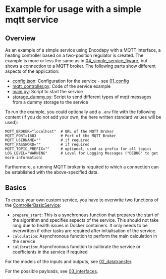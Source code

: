 # Example for usage with a simple mqtt service

## Overview

As an example of a simple service using Encodapy with a MQTT interface, a heating controller based on a two-position regulator is created. The example is more or less the same as in [04_simple_service_fiware](./../04_simple_service_fiware/), but shows a connection to a MQTT broker. The following parts show different aspects of the application:

- [config.json](./config.json): Configuration for the service - see [01_config](./../01_config/)
- [mqtt_controller.py](./mqtt_controller.py): Code of the service example
- [main.py](./main.py): Script to start the service
- [storage_dummy.py](./storage_dummy.py): Script to send different types of mqtt messages from a dummy storage to the service

To run the example, you could optionally add a `.env` file with the following content (if you do not add your own, the here written standard values will be used):

```env
MQTT_BROKER="localhost"  # URL of the MQTT Broker
MQTT_PORT=1883           # Port of the MQTT Broker
MQTT_USERNAME=""         # if required
MQTT_PASSWORD=""         # if required
MQTT_TOPIC_PREFIX=""     # optional, used as prefix for all topics 
LOG_LEVEL="WARNING"      # Level for Logging Messages ("DEBUG" to get more information)
```

Furthermore, a running MQTT broker is required to which a connection can be established with the above-specified data.

## Basics

To create your own custom service, you have to overwrite two functions of the [ControllerBasicService](./../../encodapy/service/basic_service.py):

- `prepare_start`: This is a synchronous function that prepares the start of the algorithm and specifies aspects of the service. This should not take long due to health issues in Docker containers. It only needs to be overwritten if other tasks are required after initialisation of the service.
- `calculation`: Asynchronous function to perform the main calculation in the service
- `calibration`: Asynchronous function to calibrate the service or coefficients in the service if required

For the models of the inputs and outputs, see [02_datatransfer](./../02_datatransfer/).

For the possible payloads, see [03_interfaces](./../03_interfaces/).
